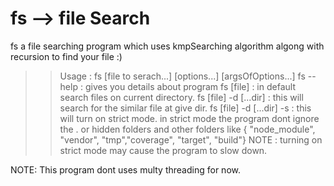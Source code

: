 # fs --> file Search
 fs a file searching program which uses kmpSearching algorithm algong with recursion to find your file :)

>> Usage :
>>  fs [file to serach...] [options...] [argsOfOptions...] 
>>  fs --help : gives you details about program
>>  fs [file] : in default search files on current directory.
>>  fs [file] -d [...dir] : this will search for the similar file at give dir.
>>  fs [file] -d [...dir] -s : this will turn on strict mode.
    in strict mode the program dont ignore the . or hidden folders and other folders like { "node_module", "vendor", "tmp","coverage",    "target", "build"}
NOTE : turning on strict mode may cause the program to slow down.

NOTE: This program dont uses multy threading for now.
